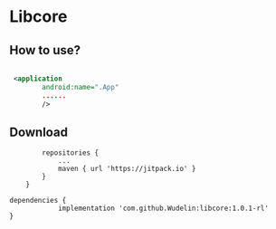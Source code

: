 Libcore
============

How to use?
--------


```AndroidMainfest.xml

 <application
        android:name=".App"
        ......
        />

```



Download
--------

```allprojects {
		repositories {
			...
			maven { url 'https://jitpack.io' }
		}
	}
  
dependencies {
	        implementation 'com.github.Wudelin:libcore:1.0.1-rl'
}
```



